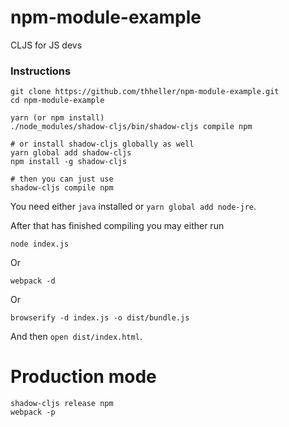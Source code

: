 # npm-module-example

CLJS for JS devs

### Instructions

```
git clone https://github.com/thheller/npm-module-example.git
cd npm-module-example

yarn (or npm install)
./node_modules/shadow-cljs/bin/shadow-cljs compile npm

# or install shadow-cljs globally as well
yarn global add shadow-cljs
npm install -g shadow-cljs

# then you can just use
shadow-cljs compile npm
```

You need either `java` installed or `yarn global add node-jre`.

After that has finished compiling you may either run
```
node index.js
```

Or
```
webpack -d
```

Or
```
browserify -d index.js -o dist/bundle.js
```

And then `open dist/index.html`.


# Production mode

```
shadow-cljs release npm
webpack -p
```